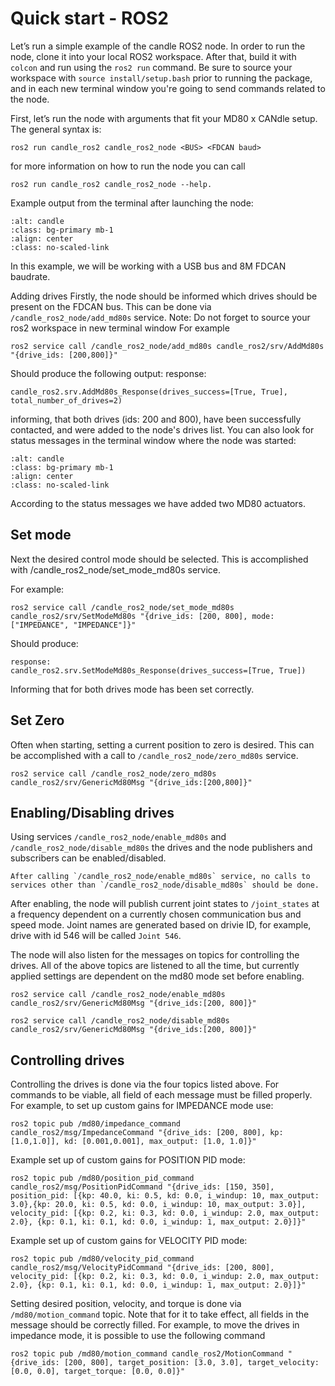 # Quick start - ROS2

Let’s run a simple example of the candle ROS2 node. In order to run the node, clone it into your local ROS2 workspace. After that, build it with `colcon` and run using the `ros2 run` command. Be sure to source your workspace with `source install/setup.bash` prior to running the package, and in each new terminal window you're going to send commands related to the node. 

First, let’s run the node with arguments that fit your MD80 x CANdle setup. The general syntax is:
```
ros2 run candle_ros2 candle_ros2_node <BUS> <FDCAN baud> 
```
for more information on how to run the node you can call
```
ros2 run candle_ros2 candle_ros2_node --help. 
```

Example output from the terminal after launching the node:

```{figure} ../images/candleros2_usb8m.png
:alt: candle
:class: bg-primary mb-1
:align: center
:class: no-scaled-link
```
In this example, we will be working with a USB bus and 8M FDCAN baudrate.

Adding drives 
Firstly, the node should be informed which drives should be present on the FDCAN bus. This can be done via `/candle_ros2_node/add_md80s` service. Note: Do not forget to source your ros2 workspace in new terminal window
For example
```
ros2 service call /candle_ros2_node/add_md80s candle_ros2/srv/AddMd80s "{drive_ids: [200,800]}"
```
Should produce the following output:
response:
```
candle_ros2.srv.AddMd80s_Response(drives_success=[True, True], total_number_of_drives=2)
```
informing, that both drives (ids: 200 and 800), have been successfully contacted, and were added to the node's drives list.
You can also look for status messages in the terminal window where the node was started:

```{figure} ../images/candle_ros2_added_drives.png
:alt: candle
:class: bg-primary mb-1
:align: center
:class: no-scaled-link
```

According to the status messages we have added two MD80 actuators.

## Set mode

Next the desired control mode should be selected. This is accomplished with /candle_ros2_node/set_mode_md80s service.

For example:
```
ros2 service call /candle_ros2_node/set_mode_md80s candle_ros2/srv/SetModeMd80s "{drive_ids: [200, 800], mode:["IMPEDANCE", "IMPEDANCE"]}"
```
Should produce:
```
response:
candle_ros2.srv.SetModeMd80s_Response(drives_success=[True, True])
```
Informing that for both drives mode has been set correctly.

## Set Zero 

Often when starting, setting a current position to zero is desired. This can be accomplished with a call to `/candle_ros2_node/zero_md80s` service.
```
ros2 service call /candle_ros2_node/zero_md80s candle_ros2/srv/GenericMd80Msg "{drive_ids:[200,800]}"
```

## Enabling/Disabling drives

Using services `/candle_ros2_node/enable_md80s` and `/candle_ros2_node/disable_md80s` the drives and the node publishers and subscribers can be enabled/disabled.

```{note}
After calling `/candle_ros2_node/enable_md80s` service, no calls to services other than `/candle_ros2_node/disable_md80s` should be done.
```

After enabling, the node will publish current joint states to `/joint_states` at a frequency dependent on a currently chosen communication bus and speed mode. Joint names are generated based on drivie ID, for example, drive with id 546 will be called `Joint 546`.

The node will also listen for the messages on topics for controlling the drives. All of the above topics are listened to all the time, but currently applied settings are dependent on the md80 mode set before enabling.
```
ros2 service call /candle_ros2_node/enable_md80s candle_ros2/srv/GenericMd80Msg "{drive_ids:[200, 800]}"
```
```
ros2 service call /candle_ros2_node/disable_md80s candle_ros2/srv/GenericMd80Msg "{drive_ids:[200, 800]}"
```

## Controlling drives

Controlling the drives is done via the four topics listed above. For commands to be viable, all field of each message must be filled properly. For example, to set up custom gains for IMPEDANCE mode use:
```
ros2 topic pub /md80/impedance_command candle_ros2/msg/ImpedanceCommand "{drive_ids: [200, 800], kp: [1.0,1.0]], kd: [0.001,0.001], max_output: [1.0, 1.0]}"
```

Example set up of custom gains for POSITION PID mode:
```
ros2 topic pub /md80/position_pid_command candle_ros2/msg/PositionPidCommand "{drive_ids: [150, 350], position_pid: [{kp: 40.0, ki: 0.5, kd: 0.0, i_windup: 10, max_output: 3.0},{kp: 20.0, ki: 0.5, kd: 0.0, i_windup: 10, max_output: 3.0}], velocity_pid: [{kp: 0.2, ki: 0.3, kd: 0.0, i_windup: 2.0, max_output: 2.0}, {kp: 0.1, ki: 0.1, kd: 0.0, i_windup: 1, max_output: 2.0}]}" 
```

Example set up of custom gains for VELOCITY PID mode:
```
ros2 topic pub /md80/velocity_pid_command candle_ros2/msg/VelocityPidCommand "{drive_ids: [200, 800], velocity_pid: [{kp: 0.2, ki: 0.3, kd: 0.0, i_windup: 2.0, max_output: 2.0}, {kp: 0.1, ki: 0.1, kd: 0.0, i_windup: 1, max_output: 2.0}]}"
```

Setting desired position, velocity, and torque is done via `/md80/motion_command` topic. Note that for it to take effect, all fields in the message should be correctly filled. For example, to move the drives in impedance mode, it is possible to use the following command
```
ros2 topic pub /md80/motion_command candle_ros2/MotionCommand "{drive_ids: [200, 800], target_position: [3.0, 3.0], target_velocity: [0.0, 0.0], target_torque: [0.0, 0.0]}"
```